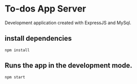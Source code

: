 # To-dos App Server

Development application created with ExpressJS and MySql.

## install dependencies

```
npm install
```

## Runs the app in the development mode.

```
npm start
```
